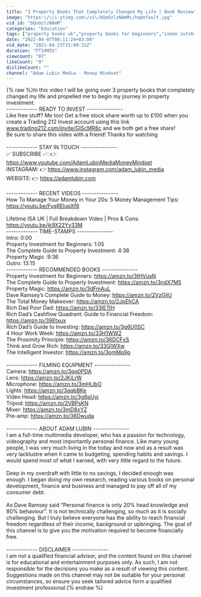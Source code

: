 ```yaml
---
title: "3 Property Books That Completely Changed My Life | Book Review"
image: "https:\/\/i.ytimg.com\/vi\/bQoOzlzNAmM\/hqdefault.jpg"
vid_id: "bQoOzlzNAmM"
categories: "Education"
tags: ["property books uk","property books for beginners","simon zutshi property magic"]
date: "2022-04-07T08:11:24+03:00"
vid_date: "2021-04-23T15:00:15Z"
duration: "PT14M5S"
viewcount: "87"
likeCount: "9"
dislikeCount: ""
channel: "Adam Lubin Media - Money Mindset"
---
```

{% raw %}In this video I will be going over 3 property books that completely changed my life and propelled me to begin my journey in property investment.<br />-------------       READY TO INVEST     ---------------<br />Like free stuff? Me too! Get a free stock share worth up to £100 when you create a Trading 212 Invest account using this link www.trading212.com/invite/GIScMR8c and we both get a free share!<br />Be sure to share this video with a friend! Thanks for watching <br /> <br />-------------       STAY IN TOUCH     ---------------<br />✅ SUBSCRIBE ✅: 👉 <a rel="nofollow" target="blank" href="https://www.youtube.com/AdamLubinMediaMoneyMindset">https://www.youtube.com/AdamLubinMediaMoneyMindset</a><br />INSTAGRAM: 👉 <a rel="nofollow" target="blank" href="https://www.instagram.com/adam_lubin_media">https://www.instagram.com/adam_lubin_media</a><br />WEBSITE: 👉 <a rel="nofollow" target="blank" href="https://adamlubin.com">https://adamlubin.com</a><br /><br />-------------       RECENT VIDEOS     ---------------<br />How To Manage Your Money in Your 20s: 5 Money Management Tips: <a rel="nofollow" target="blank" href="https://youtu.be/FyqRElupXf8">https://youtu.be/FyqRElupXf8</a><br /><br />Lifetime ISA UK | Full Breakdown Video | Pros &amp; Cons: <a rel="nofollow" target="blank" href="https://youtu.be/jk9X22Yv33M">https://youtu.be/jk9X22Yv33M</a><br />-------------       TIME-STAMPS     ---------------<br />Intro: 0:00<br />Property Investment for Beginners: 1:05<br />The Complete Guide to Property Investment: 4:36<br />Property Magic :9:36<br />Outro: 13:15<br />-------------       RECOMMENDED BOOKS     --------------- <br />Property Investment for Beginners: <a rel="nofollow" target="blank" href="https://amzn.to/3tHVusN">https://amzn.to/3tHVusN</a><br />The Complete Guide to Property Investment: <a rel="nofollow" target="blank" href="https://amzn.to/3ndX7M5">https://amzn.to/3ndX7M5</a><br />Property Magic: <a rel="nofollow" target="blank" href="https://amzn.to/3dFmAuL">https://amzn.to/3dFmAuL</a><br />Dave Ramsey’s Complete Guide to Money: <a rel="nofollow" target="blank" href="https://amzn.to/2VzGjlU">https://amzn.to/2VzGjlU</a><br />The Total Money Makeover: <a rel="nofollow" target="blank" href="https://amzn.to/2JpEhCA">https://amzn.to/2JpEhCA</a><br />Rich Dad Poor Dad: <a rel="nofollow" target="blank" href="https://amzn.to/33IETtH">https://amzn.to/33IETtH</a><br />Rich Dad’s Cashflow Quadrant: Guide to Financial Freedom: <a rel="nofollow" target="blank" href="https://amzn.to/39Etxux">https://amzn.to/39Etxux</a><br />Rich Dad’s Guide to Investing: <a rel="nofollow" target="blank" href="https://amzn.to/3g6U0SC">https://amzn.to/3g6U0SC</a><br />4 Hour Work Week: <a rel="nofollow" target="blank" href="https://amzn.to/33H1WW2">https://amzn.to/33H1WW2</a><br />The Proximity Principle: <a rel="nofollow" target="blank" href="https://amzn.to/36DCFxS">https://amzn.to/36DCFxS</a><br />Think and Grow Rich: <a rel="nofollow" target="blank" href="https://amzn.to/33GIWXw">https://amzn.to/33GIWXw</a><br />The Intelligent Investor: <a rel="nofollow" target="blank" href="https://amzn.to/3omMq9o">https://amzn.to/3omMq9o</a><br /><br />-------------       FILMING EQUIPMENT     --------------- <br />Camera: <a rel="nofollow" target="blank" href="https://amzn.to/3qq0PDA">https://amzn.to/3qq0PDA</a><br />Lens: <a rel="nofollow" target="blank" href="https://amzn.to/2JKiLrW">https://amzn.to/2JKiLrW</a><br />Microphone: <a rel="nofollow" target="blank" href="https://amzn.to/3mHLlbO">https://amzn.to/3mHLlbO</a><br />Lights: <a rel="nofollow" target="blank" href="https://amzn.to/3qqbBKe">https://amzn.to/3qqbBKe</a><br />Video Head: <a rel="nofollow" target="blank" href="https://amzn.to/3g8pUyi">https://amzn.to/3g8pUyi</a><br />Tripod: <a rel="nofollow" target="blank" href="https://amzn.to/2VBPsKN">https://amzn.to/2VBPsKN</a><br />Mixer: <a rel="nofollow" target="blank" href="https://amzn.to/3mD8xYZ">https://amzn.to/3mD8xYZ</a><br />Pre-amp: <a rel="nofollow" target="blank" href="https://amzn.to/36Dwuda">https://amzn.to/36Dwuda</a><br /><br />-------------       ABOUT ADAM LUBIN     --------------- <br />I am a full-time multimedia developer, who has a passion for technology, videography and most importantly personal finance. Like many young people, I was very much living in the today and now and as a result was very lacklustre when it came to budgeting, spending habits and savings. I would spend most of what I earned, with very little regard to the future. <br /> <br />Deep in my overdraft with little to no savings, I decided enough was enough. I began doing my own research, reading various books on personal development, finance and business and managed to pay off all of my consumer debt. <br /> <br />As Dave Ramsey said “Personal finance is only 20% head knowledge and 80% behaviour”. It is not technically challenging, so much as it is socially challenging. But I truly believe everyone has the ability to reach financial freedom regardless of their income, background or upbringing. The goal of this channel is to give you the motivation required to become financially free.<br /><br />-------------       DISCLAIMER     --------------- <br />I am not a qualified financial advisor, and the content found on this channel is for educational and entertainment purposes only. As such, I am not responsible for the decisions you make as a result of viewing this content. Suggestions made on this channel may not be suitable for your personal circumstances, so ensure you seek tailored advice form a qualified investment professional.{% endraw %}
